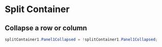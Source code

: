 # Split Container

## Collapse a row or column
```cs
splitContainer1.Panel1Collapsed = !splitContainer1.Panel1Collapsed;
```
